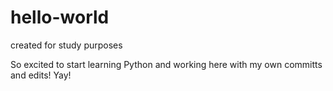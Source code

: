 # hello-world
created for study purposes

So excited to start learning Python and working here with my own committs and edits! Yay!
